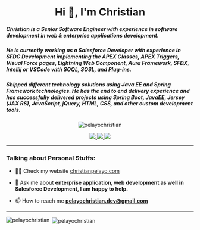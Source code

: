 <h1 align="center">Hi 👋, I'm Christian</h1>

<h5>Christian is a Senior Software Engineer with experience in software development in web & enterprise applications development.</h5>

<h5>He is currently working as a Salesforce Developer with experience in SFDC Development implementing the APEX Classes, APEX Triggers, Visual Force pages, Lightning Web Component, Aura Framework, SFDX, Intellij or VSCode with SOQL, SOSL, and Plug-ins.</h5>


<h5>Shipped different technology solutions using Java EE and Spring Framework technologies. He has the end to end delivery experience and has successfully delivered projects using Spring Boot, JavaEE, Jersey (JAX RS), JavaScript, jQuery, HTML, CSS, and other custom development tools.</h5>

<p align="center"> <img src="https://komarev.com/ghpvc/?username=pelayochristian" alt="pelayochristian" /> </p>

<p align="center">
    <a href="https://twitter.com/iamchanpelayo" target="blank">
        <img src="https://img.shields.io/badge/twitter-%231DA1F2.svg?&style=for-the-badge&logo=twitter&logoColor=white" />
    </a>
     <a href="https://linkedin.com/in/christian-pelayo" target="blank">
        <img src="https://img.shields.io/badge/linkedin-%230077B5.svg?&style=for-the-badge&logo=linkedin&logoColor=white" />
    </a>
     <a href="https://instagram.com/_chanpelayo" target="blank">
        <img src="https://img.shields.io/badge/instagram-%23E4405F.svg?&style=for-the-badge&logo=instagram&logoColor=white" />
    </a>
</p>

<hr/>

### Talking about Personal Stuffs:

- 👨‍💻 Check my website [christianpelayo.com](https://www.christianpelayo.com)

- 💬 Ask me about **enterprise application, web development as well in Salesforce Development, I am happy to help.**

- 📫 How to reach me **pelayochristian.dev@gmail.com**

<hr/>

<p><img align="left" src="https://github-readme-stats.vercel.app/api/top-langs/?username=pelayochristian&hide=html&theme=dracula" alt="pelayochristian" /></p>
<p>&nbsp;<img align="center" src="https://github-readme-stats.vercel.app/api?username=pelayochristian&show_icons=true&theme=dracula" alt="pelayochristian" /></p>

[website]:https://www.christianpelayo.com
